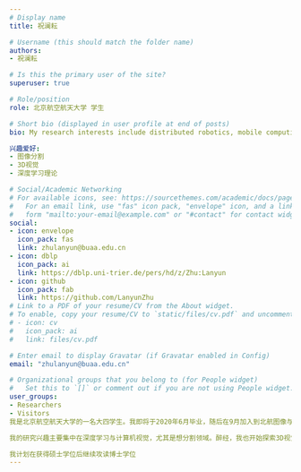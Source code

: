 ```yaml
---
# Display name
title: 祝澜耘

# Username (this should match the folder name)
authors:
- 祝澜耘

# Is this the primary user of the site?
superuser: true

# Role/position
role: 北京航空航天大学 学生

# Short bio (displayed in user profile at end of posts)
bio: My research interests include distributed robotics, mobile computing and programmable matter.

兴趣爱好:
- 图像分割
- 3D视觉
- 深度学习理论

# Social/Academic Networking
# For available icons, see: https://sourcethemes.com/academic/docs/page-builder/#icons
#   For an email link, use "fas" icon pack, "envelope" icon, and a link in the
#   form "mailto:your-email@example.com" or "#contact" for contact widget.
social:
- icon: envelope
  icon_pack: fas
  link: zhulanyun@buaa.edu.cn
- icon: dblp
  icon_pack: ai
  link: https://dblp.uni-trier.de/pers/hd/z/Zhu:Lanyun
- icon: github
  icon_pack: fab
  link: https://github.com/LanyunZhu
# Link to a PDF of your resume/CV from the About widget.
# To enable, copy your resume/CV to `static/files/cv.pdf` and uncomment the lines below.
# - icon: cv
#   icon_pack: ai
#   link: files/cv.pdf

# Enter email to display Gravatar (if Gravatar enabled in Config)
email: "zhulanyun@buaa.edu.cn"

# Organizational groups that you belong to (for People widget)
#   Set this to `[]` or comment out if you are not using People widget.
user_groups:
- Researchers
- Visitors
我是北京航空航天大学的一名大四学生。我即将于2020年6月毕业，随后在9月加入到北航图像与视频处理实验室，成为一名研究生。同时，自2019年9月起，我还是旷视科技研究院视频组的一名实习研究员，在哪里我的导师是刘志康博士，我的直系领导是张弛博士。

我的研究兴趣主要集中在深度学习与计算机视觉，尤其是想分割领域。醉经，我也开始探索3D视觉的相关问题，如3D单目检测和点云分割。我同时也致力于计算机视觉技术在实际工业应用场景中的落地。

我计划在获得硕士学位后继续攻读博士学位
---
```











